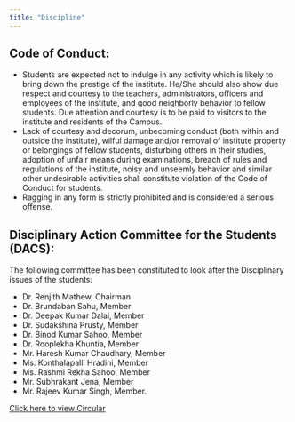 ```yaml
---
title: "Discipline"
---
```

## Code of Conduct:



*   Students are expected not to indulge in any activity which is likely to bring down the prestige of the institute. He/She should also show due respect and courtesy to the teachers, administrators, officers and employees of the institute, and good neighborly behavior to fellow students. Due attention and courtesy is to be paid to visitors to the institute and residents of the Campus.
*   Lack of courtesy and decorum, unbecoming conduct (both within and outside the institute), wilful damage and/or removal of institute property or belongings of fellow students, disturbing others in their studies, adoption of unfair means during examinations, breach of rules and regulations of the institute, noisy and unseemly behavior and similar other undesirable activities shall constitute violation of the Code of Conduct for students.
*   Ragging in any form is strictly prohibited and is considered a serious offense.


## Disciplinary Action Committee for the Students (DACS):

The following committee has been constituted to look after the Disciplinary  issues of the students:



*   Dr. Renjith Mathew, Chairman
*   Dr. Brundaban Sahu, Member
*   Dr. Deepak Kumar Dalai, Member
*   Dr. Sudakshina Prusty, Member
*   Dr. Binod Kumar Sahoo, Member
*   Dr. Rooplekha Khuntia, Member
*   Mr. Haresh Kumar Chaudhary, Member
*   Ms. Konthalapalli Hradini, Member
*   Ms. Rashmi Rekha Sahoo, Member
*   Mr. Subhrakant Jena, Member
*   Mr. Rajeev Kumar Singh, Member.

[Click here to view Circular](https://www.niser.ac.in/docs/2019/DACS_2019.pdf)